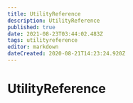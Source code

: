 ```yaml
---
title: UtilityReference
description: UtilityReference
published: true
date: 2021-08-23T03:44:02.483Z
tags: utilityreference
editor: markdown
dateCreated: 2020-08-21T14:23:24.920Z
---
```


# UtilityReference



